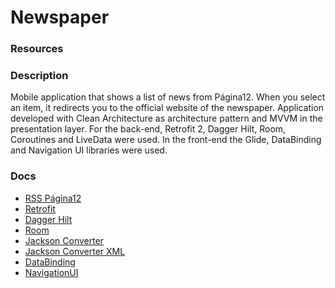 # Newspaper

### Resources

### Description
Mobile application that shows a list of news from Página12. When you select an item, it redirects you to the official website of the newspaper. Application developed with Clean Architecture as architecture pattern and MVVM in the presentation layer. For the back-end, Retrofit 2, Dagger Hilt, Room, Coroutines and LiveData were used.
In the front-end the Glide, DataBinding and Navigation UI libraries were used.

### Docs
  * [RSS Página12](https://www.pagina12.com.ar/rss/)
  * [Retrofit](https://square.github.io/retrofit/)
  * [Dagger Hilt](https://developer.android.com/training/dependency-injection/hilt-android?hl=es-419#java)
  * [Room](https://developer.android.com/training/data-storage/room?hl=es-419)
  * [Jackson Converter](https://github.com/FasterXML/jackson)
  * [Jackson Converter XML](https://github.com/FasterXML/jackson-dataformat-xml)
  * [DataBinding](https://developer.android.com/topic/libraries/data-binding)
  * [NavigationUI](https://developer.android.com/guide/navigation/navigation-ui)